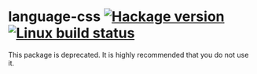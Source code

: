 # language-css [![Hackage version](https://img.shields.io/hackage/v/language-css.svg?label=Hackage)](https://hackage.haskell.org/package/language-css) [![Linux build status](https://img.shields.io/travis/tomjaguarpaw/language-css/master.svg?label=Linux%20build)](https://travis-ci.org/tomjaguarpaw/language-css)

This package is deprecated.  It is highly recommended that you do not
use it.
